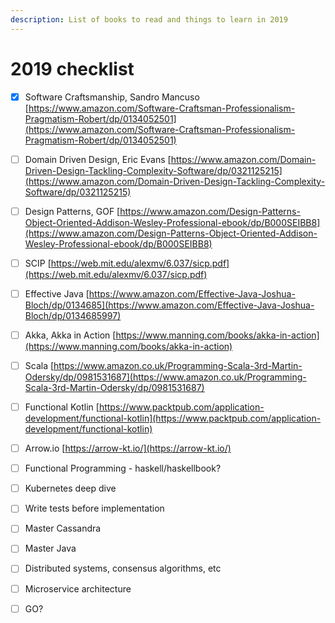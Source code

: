 ```yaml
---
description: List of books to read and things to learn in 2019
---
```


# 2019 checklist

* [x] Software Craftsmanship, Sandro Mancuso [https://www.amazon.com/Software-Craftsman-Professionalism-Pragmatism-Robert/dp/0134052501](https://www.amazon.com/Software-Craftsman-Professionalism-Pragmatism-Robert/dp/0134052501)
* [ ] Domain Driven Design, Eric Evans [https://www.amazon.com/Domain-Driven-Design-Tackling-Complexity-Software/dp/0321125215](https://www.amazon.com/Domain-Driven-Design-Tackling-Complexity-Software/dp/0321125215)
* [ ] Design Patterns, GOF [https://www.amazon.com/Design-Patterns-Object-Oriented-Addison-Wesley-Professional-ebook/dp/B000SEIBB8](https://www.amazon.com/Design-Patterns-Object-Oriented-Addison-Wesley-Professional-ebook/dp/B000SEIBB8) 
* [ ] SCIP [https://web.mit.edu/alexmv/6.037/sicp.pdf](https://web.mit.edu/alexmv/6.037/sicp.pdf)
* [ ] Effective Java [https://www.amazon.com/Effective-Java-Joshua-Bloch/dp/0134685](https://www.amazon.com/Effective-Java-Joshua-Bloch/dp/0134685997)
* [ ] Akka, Akka in Action [https://www.manning.com/books/akka-in-action](https://www.manning.com/books/akka-in-action)
* [ ] Scala [https://www.amazon.co.uk/Programming-Scala-3rd-Martin-Odersky/dp/0981531687](https://www.amazon.co.uk/Programming-Scala-3rd-Martin-Odersky/dp/0981531687)
* [ ] Functional Kotlin [https://www.packtpub.com/application-development/functional-kotlin](https://www.packtpub.com/application-development/functional-kotlin)
* [ ] Arrow.io [https://arrow-kt.io/](https://arrow-kt.io/)
* [ ] Functional Programming - haskell/haskellbook?
* [ ] Kubernetes deep dive
* [ ] Write tests before implementation 
* [ ] Master Cassandra
* [ ] Master Java
* [ ] Distributed systems, consensus algorithms, etc
* [ ] Microservice architecture 
* [ ] GO? 


